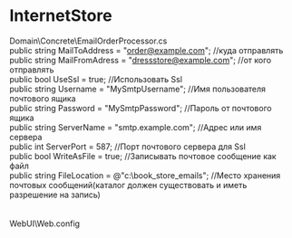 # InternetStore

Domain\Concrete\EmailOrderProcessor.cs <br>
public string MailToAddress = "order@example.com";          //куда отправлять<br>
public string MailFromAdress = "dressstore@example.com";    //от кого отправлять<br>
public bool UseSsl = true;                                  //Использовать Ssl<br>
public string Username = "MySmtpUsername";                  //Имя пользователя почтового ящика<br>
public string Password = "MySmtpPassword";                  //Пароль от почтового ящика<br>
public string ServerName = "smtp.example.com";              //Адрес или имя сервера<br>
public int ServerPort = 587;                                //Порт  почтового сервера для Ssl<br>
public bool WriteAsFile = true;                             //Записывать почтовое сообщение как файл<br>
public string FileLocation = @"c:\book_store_emails";       //Место хранения почтовых сообщений(каталог должен существовать и иметь разрешение на запись)<br>
<br>
<br>
WebUI\Web.config<br>
<!-- начало Проверка на стороне клинета --><br>
<add key="ClientValidationEnabled" value="true" /><br>
<add key="UnobtrusiveJavaScriptEnabled" value="true" /><br>
<!-- конец Проверка на стороне клинета --><br>
